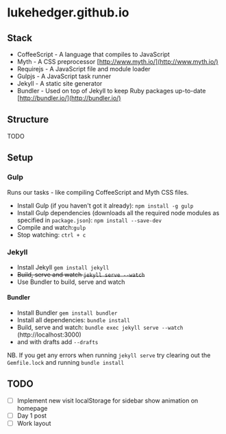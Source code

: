 lukehedger.github.io
====================

## Stack

- CoffeeScript - A language that compiles to JavaScript
- Myth - A CSS preprocessor [http://www.myth.io/](http://www.myth.io/)
- Requirejs - A JavaScript file and module loader
- Gulpjs - A JavaScript task runner
- Jekyll - A static site generator
- Bundler - Used on top of Jekyll to keep Ruby packages up-to-date [http://bundler.io/](http://bundler.io/)

## Structure

TODO

## Setup

### Gulp

Runs our tasks - like compiling CoffeeScript and Myth CSS files.

- Install Gulp (if you haven't got it already): `npm install -g gulp`
- Install Gulp dependencies (downloads all the required node modules as specified in `package.json`): `npm install --save-dev`
- Compile and watch:`gulp`
- Stop watching: `ctrl + c`

### Jekyll

- Install Jekyll `gem install jekyll`
- ~~Build, serve and watch `jekyll serve --watch`~~
- Use Bundler to build, serve and watch

#### Bundler

- Install Bundler `gem install bundler`
- Install all dependencies: `bundle install`
- Build, serve and watch: `bundle exec jekyll serve --watch` (http://localhost:3000)
- and with drafts add `--drafts`

NB. If you get any errors when running `jekyll serve` try clearing out the `Gemfile.lock` and running `bundle install`

## TODO

- [ ] Implement new visit localStorage for sidebar show animation on homepage
- [ ] Day 1 post
- [ ] Work layout